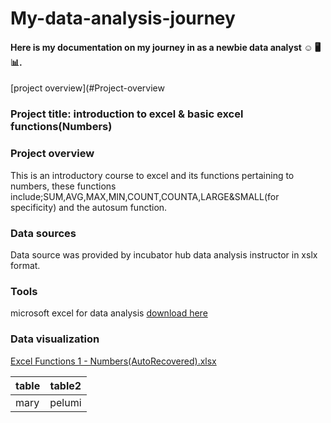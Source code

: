 # My-data-analysis-journey

#### Here is my documentation on my journey in as a newbie data analyst ☺ 🖥 📊.

[project overview](#Project-overview




### Project title: introduction to excel & basic excel functions(Numbers)

### Project overview
This is an introductory course to excel and its functions pertaining to numbers,
these functions include;SUM,AVG,MAX,MIN,COUNT,COUNTA,LARGE&SMALL(for specificity) and the autosum function.

### Data sources

Data source was provided by incubator hub data analysis instructor in xslx format.

### Tools 
microsoft excel for data analysis [download here](https://www.microsoft.com)

### Data visualization

[Excel Functions 1 - Numbers(AutoRecovered).xlsx](https://github.com/user-attachments/files/17398537/Excel.Functions.1.-.Numbers.AutoRecovered.xlsx)

|table|table2|
|-----|------|
|mary |pelumi|

